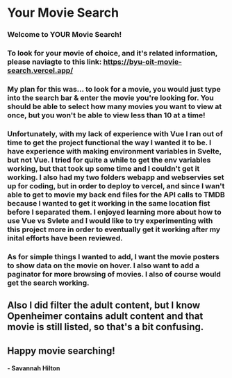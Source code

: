 # Your Movie Search

### Welcome to YOUR Movie Search!

### To look for your movie of choice, and it's related information, please naviagte to this link: https://byu-oit-movie-search.vercel.app/

### My plan for this was... to look for a movie, you would just type into the search bar & enter the movie you're looking for. You should be able to select how many movies you want to view at once, but you won't be able to view less than 10 at a time!

### Unfortunately, with my lack of experience with Vue I ran out of time to get the project functional the way I wanted it to be. I have experience with making environment variables in Svelte, but not Vue. I tried for quite a while to get the env variables working, but that took up some time and I couldn't get it working. I also had my two folders webapp and webservies set up for coding, but in order to deploy to vercel, and since I wan't able to get to movie my back end files for the API calls to TMDB because I wanted to get it working in the same location fist before I separated them. I enjoyed learning more about how to use Vue vs Svlete and I would like to try experimenting with this project more in order to eventually get it working after my inital efforts have been reviewed.

### As for simple things I wanted to add, I want the movie posters to show data on the movie on hover. I also want to add a paginator for more browsing of movies. I also of course would get the search working.

## Also I did filter the adult content, but I know Openheimer contains adult content and that movie is still listed, so that's a bit confusing.

## Happy movie searching!

#### - Savannah Hilton
